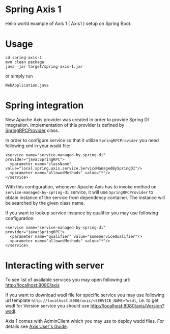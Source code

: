 # Spring Axis 1

Hello world example of Axis 1 ( Axis1 ) setup on Spring Boot.

# Usage
```
cd spring-axis-1
mvn clean package
java -jar target/spring-axis-1.jar
```

or simply run
```
WebApplication.java
```

# Spring integration

New Apache Axis provider was created in order to provide Spring DI integration. Implementation of this provider is defined by [SpringRPCProvider](spring-axis-1/src/main/java/local/spring/axis/provider/SpringRPCProvider.java) class.

In order to configure service so that it utilize `SpringRPCProvider` you need following xml in your wsdd file:
```
<service name="service-managed-by-spring-di" provider="java:SpringRPC">
  <parameter name="className" value="local.spring.axis.service.ServiceManagedBySpringDI"/>
  <parameter name="allowedMethods" value="*"/>
</service>
```
With this configuration, whenever Apache Axis has to invoke method on `service-managed-by-spring-di` service, it will use  `SpringRPCProvider` to obtain instance of the service from dependency container. The instance will be searched by the given class name.

If you want to lookup service instance by qualifier you may use following configuration:
```
<service name="service-managed-by-spring-di" provider="java:SpringRPC">
  <parameter name="qualifier" value="someServiceQualifier"/>
  <parameter name="allowedMethods" value="*"/>
</service>
```

# Interacting with server

To see list of available services you may open following url: [http://localhost:8080/axis](http://localhost:8080/axis)

If you want to download wsdl file for specific service you may use following url template `http://localhost:8080/axis/<SERVICE_NAME>?wsdl`, i.e. to get wsdl for Version service you should use [http://localhost:8080/axis/Version?wsdl](http://localhost:8080/axis/Version?wsdl).

Axis 1 comes with AdminClient which you may use to deploy wsdd files. For details see [Axis User's Guide](http://axis.apache.org/axis/java/user-guide.html#Using_the_AdminClient).
